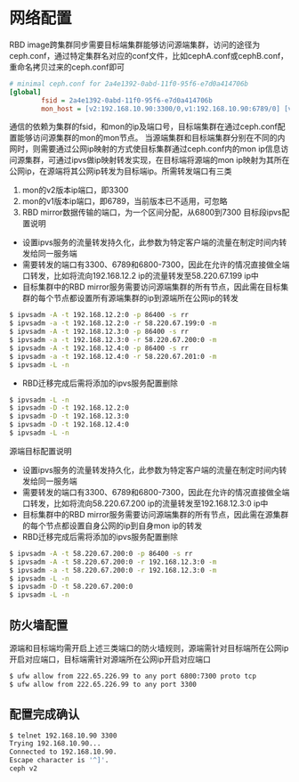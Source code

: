 # 网络配置
RBD image跨集群同步需要目标端集群能够访问源端集群，访问的途径为ceph.conf，通过特定集群名对应的conf文件，比如cephA.conf或cephB.conf，重命名拷贝过来的ceph.conf即可
```ini
# minimal ceph.conf for 2a4e1392-0abd-11f0-95f6-e7d0a414706b
[global]
        fsid = 2a4e1392-0abd-11f0-95f6-e7d0a414706b
        mon_host = [v2:192.168.10.90:3300/0,v1:192.168.10.90:6789/0] [v2:192.168.10.91:3300/0,v1:192.168.10.91:6789/0] [v2:192.168.10.92:3300/0,v1:192.168.10.92:6789/0]
```
通信的依赖为集群的fsid，和mon的ip及端口号，目标端集群在通过ceph.conf配置能够访问源集群的mon的mon节点。
当源端集群和目标端集群分别在不同的内网时，则需要通过公网ip映射的方式使目标集群通过ceph.conf内的mon ip信息访问源集群，可通过ipvs做ip映射转发实现，在目标端将源端的mon ip映射为其所在公网ip，在源端将其公网ip转发为目标端ip。所需转发端口有三类
 1. mon的v2版本ip端口，即3300
 2. mon的v1版本ip端口，即6789，当前版本已不适用，可忽略
 3. RBD mirror数据传输的端口，为一个区间分配，从6800到7300
目标段ipvs配置说明
- 设置ipvs服务的流量转发持久化，此参数为特定客户端的流量在制定时间内转发给同一服务端
- 需要转发的端口有3300、6789和6800-7300，因此在允许的情况直接做全端口转发，比如将流向192.168.12.2 ip的流量转发至58.220.67.199 ip中
- 目标集群中的RBD mirror服务需要访问源端集群的所有节点，因此需在目标集群的每个节点都设置所有源端集群的ip到源端所在公网ip的转发
```bash
$ ipvsadm -A -t 192.168.12.2:0 -p 86400 -s rr
$ ipvsadm -a -t 192.168.12.2:0 -r 58.220.67.199:0 -m
$ ipvsadm -A -t 192.168.12.3:0 -p 86400 -s rr
$ ipvsadm -a -t 192.168.12.3:0 -r 58.220.67.200:0 -m
$ ipvsadm -A -t 192.168.12.4:0 -p 86400 -s rr
$ ipvsadm -a -t 192.168.12.4:0 -r 58.220.67.201:0 -m
$ ipvsadm -L -n
```
- RBD迁移完成后需将添加的ipvs服务配置删除
```bash
$ ipvsadm -L -n
$ ipvsadm -D -t 192.168.12.2:0
$ ipvsadm -D -t 192.168.12.3:0
$ ipvsadm -D -t 192.168.12.4:0
$ ipvsadm -L -n
```
源端目标配置说明
- 设置ipvs服务的流量转发持久化，此参数为特定客户端的流量在制定时间内转发给同一服务端
- 需要转发的端口有3300、6789和6800-7300，因此在允许的情况直接做全端口转发，比如将流向58.220.67.200 ip的流量转发至192.168.12.3:0 ip中
- 目标集群中的RBD mirror服务需要访问源端集群的所有节点，因此需在源集群的每个节点都设置自身公网的ip到自身mon ip的转发
- RBD迁移完成后需将添加的ipvs服务配置删除
```bash
$ ipvsadm -A -t 58.220.67.200:0 -p 86400 -s rr
$ ipvsadm -A -t 58.220.67.200:0 -r 192.168.12.3:0 -m
$ ipvsadm -a -t 58.220.67.200:0 -r 192.168.12.3:0 -m
$ ipvsadm -L -n
$ ipvsadm -D -t 58.220.67.200:0
$ ipvsadm -L -n
```
## 防火墙配置
源端和目标端均需开启上述三类端口的防火墙规则，源端需针对目标端所在公网ip开启对应端口，目标端需针对源端所在公网ip开启对应端口
```bash
$ ufw allow from 222.65.226.99 to any port 6800:7300 proto tcp
$ ufw allow from 222.65.226.99 to any port 3300
```
## 配置完成确认
```bash
$ telnet 192.168.10.90 3300
Trying 192.168.10.90...
Connected to 192.168.10.90.
Escape character is '^]'.
ceph v2

```